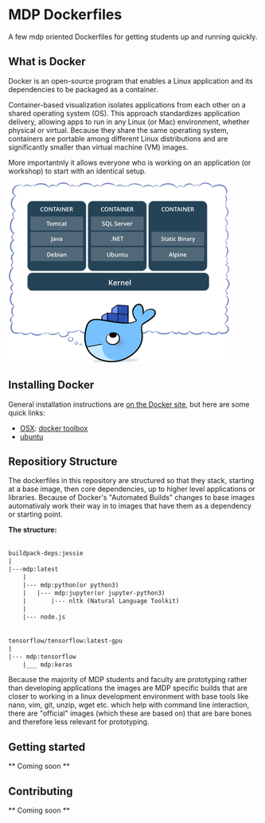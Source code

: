 # MDP Dockerfiles

A few mdp oriented Dockerfiles for getting students up and running quickly.


## What is Docker

Docker is an open-source program that enables a Linux application and its dependencies to be packaged as a container.

Container-based visualization isolates applications from each other on a shared operating system (OS). This approach standardizes application delivery, allowing apps to run in any Linux (or Mac) environment, whether physical or virtual. Because they share the same operating system, containers are portable among different Linux distributions and are significantly smaller than virtual machine (VM) images. 

More importantnly it allows everyone who is working on an application (or workshop) to start with an identical setup.

![What is a Container <from docker.com>](./images/what_is_a_container.png)

## Installing Docker

General installation instructions are
[on the Docker site](https://docs.docker.com/installation/), but here are some
quick links:

* [OSX](https://docs.docker.com/installation/mac/): [docker toolbox](https://www.docker.com/toolbox)
* [ubuntu](https://docs.docker.com/installation/ubuntulinux/)


## Repositiory Structure

The dockerfiles in this repository are structured so that they stack,
starting at a base image, then core dependencies, up to higher level
applications or libraries. Because of Docker's "Automated Builds" 
changes to base images automativaly work their way in to images that 
have them as a dependency or starting point.

**The structure:**

```

buildpack-deps:jessie
|
|---mdp:latest
    |
    |--- mdp:python(or python3)
    |   |--- mdp:jupyter(or jupyter-python3)
    |       |--- nltk (Natural Language Toolkit)
    |
    |--- node.js


tensorflow/tensorflow:latest-gpu
|
|--- mdp:tensorflow
    |___ mdp:keras

``` 

Because the majority of MDP students and faculty are prototyping rather
than developing applications the images are MDP specific builds that are
closer to working in a linux development environment with base tools like
nano, vim, git, unzip, wget etc. which help with command line interaction,
there are "official" images (which these are based on) that are bare bones
and therefore less relevant for prototyping.

## Getting started
** Coming soon **

## Contributing
** Coming soon **
